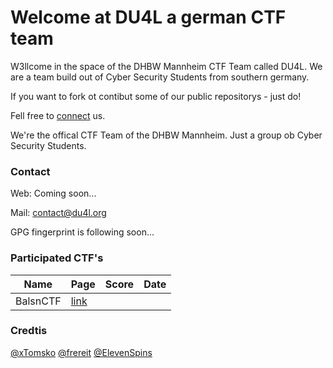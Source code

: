 # Welcome at **DU4L** a german CTF team

W3llcome in the space of the DHBW Mannheim CTF Team called DU4L. We are a team build out of Cyber Security Students from southern germany.

If you want to fork ot contibut some of our public repositorys - just do! 

Fell free to [connect](#contact) us.

We're the offical CTF Team of the DHBW Mannheim. Just a group ob Cyber Security Students.


### Contact

Web: Coming soon...

Mail: contact@du4l.org

GPG fingerprint is following soon...



### Participated CTF's

| Name | Page | Score | Date |
| ----------- | ----------- | ---------- | ----------- |
| BalsnCTF | [link](https://balsnctf.com/) | | |


### Credtis

[@xTomsko](https://github.com/xTomsko)
[@frereit](https://github.com/frereit)
[@ElevenSpins](https://github.com/elevenspins)
